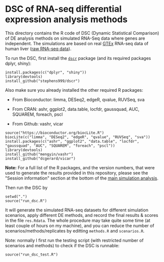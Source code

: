 # DSC of RNA-seq differential expression analysis methods 

This directory contains the R code of DSC (Dynamic Statistical
Comparison) of DE analysis methods on simulated RNA-Seq data where
genes are independent. The simulations are based on real
[GTEx](https://gtexportal.org/home/) RNA-seq data of human liver
([raw RNA-seq data](https://github.com/mengyin/EBNM/blob/master/data/Liver.txt)).

To run the DSC, first install the
[`dscr`](https://github.com/stephens999/dscr) package (and its
required packages dplyr, shiny):

```{r}
install.packages(c("dplyr", "shiny"))
library(devtools)
install_github("stephens999/dscr")
```

Also make sure you already installed the other required R packages: 

* From Bioconductor: limma, DESeq2, edgeR, qvalue, RUVSeq, sva

* From CRAN: ashr, ggplot2, data.table, locfdr, gaussquad, AUC,
  SQUAREM, foreach, pscl

* From Github: vashr, vicar

```{r}
source("https://bioconductor.org/biocLite.R")
biocLite(c("limma", "DESeq2", "edgeR", "qvalue", "RUVSeq", "sva"))
install.packages(c("ashr", "ggplot2", "data.table", "locfdr", "gaussquad", "AUC", "SQUAREM", "foreach", "pscl"))
library(devtools)
install_github("mengyin/vashr")
install_github("dcgerard/vicar")
```

**Note:** For a full list of the R packages, and the version numbers,
that were used to generate the results provided in this repository,
please see the "Session information" section at the bottom of the
[main simulation analysis](../analysis/simulation.html).

Then run the DSC by

```{r}
setwd(".")
source("run_dsc.R")
```

It will generate the simulated RNA-seq datasets for different
simulation scenarios, apply different DE methods, and record the final
results & scores in the file `res.Rdata`. The whole procedure may take
quite some time (at least couple of hours on my machine), and you can
reduce the number of scenarios/methods/replicates by editting
`methods.R` and `scenarios.R`.

Note: normally I first run the testing script (with restricted number
of scenarios and methods) to check if the DSC is runnable:

```{r}
source("run_dsc_test.R")
```

